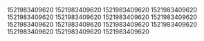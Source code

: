 1521983409620
1521983409620
1521983409620
1521983409620
1521983409620
1521983409620
1521983409620
1521983409620
1521983409620
1521983409620
1521983409620
1521983409620
1521983409620
1521983409620
1521983409620